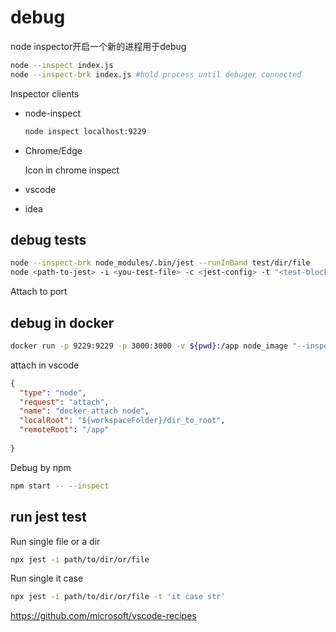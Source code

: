 # debug

 node inspector开启一个新的进程用于debug

```bash
node --inspect index.js
node --inspect-brk index.js #hold process until debuger connected
```

Inspector clients

- node-inspect

  ```bash
  node inspect localhost:9229
  ```

- Chrome/Edge

  Icon in chrome inspect 

- vscode

- idea

## debug tests

```bash
node --inspect-brk node_modules/.bin/jest --runInBand test/dir/file
node <path-to-jest> -i <you-test-file> -c <jest-config> -t "<test-block-name>"
```

Attach to port

## debug in docker

```bash
docker run -p 9229:9229 -p 3000:3000 -v ${pwd}:/app node_image "--inspect=0.0.0.0:9229" "/app/server.js"
```

attach in vscode

```json
{
  "type": "node",
  "request": "attach",
  "name": "docker attach node",
  "localRoot": "${workspaceFolder}/dir_to_root",
  "remoteRoot": "/app"
  
}
```

Debug by npm

```bash
npm start -- --inspect
```



## run jest test

Run single file or a dir

```bash
npx jest -i path/to/dir/or/file
```

Run single it case

```bash
npx jest -i path/to/dir/or/file -t 'it case str'
```



https://github.com/microsoft/vscode-recipes